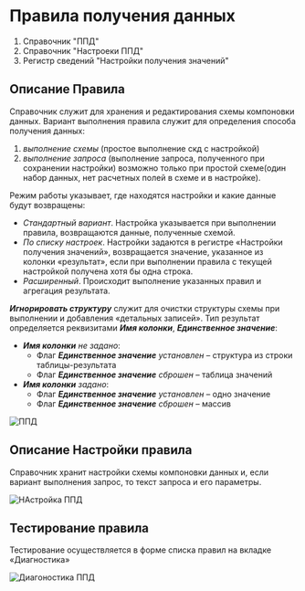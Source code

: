 # Правила получения данных

1. Справочник "ППД"
2. Справочник "Настроеки ППД"
3. Регистр сведений "Настройки получения значений"

## Описание Правила

Справочник служит для хранения и редактирования схемы компоновки данных. Вариант выполнения правила служит для определения способа получения данных: 
1. *выполнение схемы* (простое выполнение скд с настройкой)
2. *выполнение запроса* (выполнение запроса, полученного при сохранении настройки) возможно только при простой схеме(один набор данных, нет расчетных полей в схеме и в настройке). 

Режим работы указывает, где находятся настройки и какие данные будут возвращены:
- *Стандартный вариант*. Настройка указывается при выполнении правила, возвращаются данные, полученные схемой.
- *По списку настроек*. Настройки задаются в регистре «Настройки получения значений», возвращается значение, указанное из колонки «результат», если при выполнении правила с текущей настройкой получена хотя бы одна строка.
- *Расширенный*. Происходит выполнение указанных правил и агрегация результата.

__*Игнорировать структуру*__ служит для очистки структуры схемы при выполнении и добавления «детальных записей». 
Тип результат определяется реквизитами __*Имя колонки*__, __*Единственное значение*__: 

+ __*Имя колонки*__ *не задано*:
	- Флаг __*Единственное значение*__ *установлен* – структура из строки таблицы-результата
	- Флаг __*Единственное значение*__ *сброшен* – таблица значений
+ __*Имя колонки*__ *задано*:
	- Флаг __*Единственное значение*__ *установлен* – одно значение
	- Флаг __*Единственное значение*__ *сброшен* – массив
  
![ППД](/images/ППД.png)
  
## Описание Настройки правила

Справочник хранит настройки схемы компоновки данных и, если вариант выполнения запрос, то текст запроса и его параметры.

 ![НАстройка ППД](/images/НастройкаППД.png)

## Тестирование правила

Тестирование осуществляется в форме списка правил на вкладке «Диагностика»

![Диагоностика ППД](/images/ДиагностикаППД.png)
 

